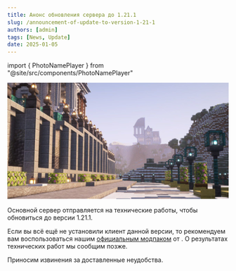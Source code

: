 ```yaml
---
title: Анонс обновления сервера до 1.21.1
slug: /announcement-of-update-to-version-1-21-1
authors: [admin]
tags: [News, Update]
date: 2025-01-05
---
```


import { PhotoNamePlayer } from "@site/src/components/PhotoNamePlayer"

![Дорога в Анрими-Эссиве на HardShard 3](./img/doroga-v-anrimi-essiva-hardshard-3.jpg)

Основной сервер отправляется на технические работы, чтобы обновиться до версии 1.21.1.

<!-- truncate -->

Если вы всё ещё не установили клиент данной версии, то рекомендуем вам воспользоваться нашим [официальным модпаком](https://modrinth.com/modpack/hardshard-modpack) от <PhotoNamePlayer nickname="notfoundname" />.
О результатах технических работ мы сообщим позже.

Приносим извинения за доставленные неудобства.